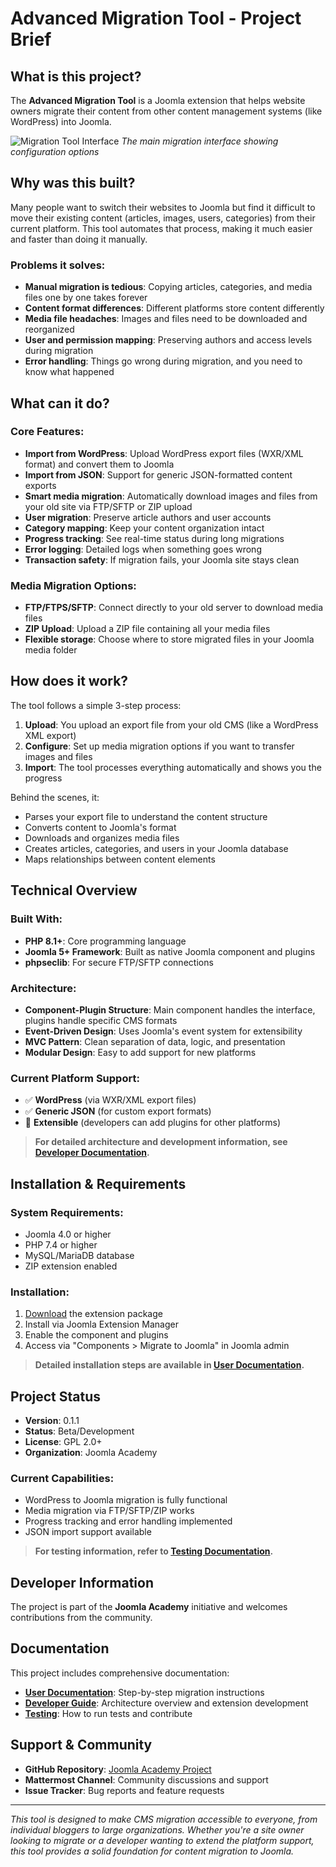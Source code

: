 # Advanced Migration Tool - Project Brief

## What is this project?

The **Advanced Migration Tool** is a Joomla extension that helps website owners migrate their content from other content management systems (like WordPress) into Joomla. 

![Migration Tool Interface](../assets/Component_preview1.png)
*The main migration interface showing configuration options*

## Why was this built?

Many people want to switch their websites to Joomla but find it difficult to move their existing content (articles, images, users, categories) from their current platform. This tool automates that process, making it much easier and faster than doing it manually.

### Problems it solves:
- **Manual migration is tedious**: Copying articles, categories, and media files one by one takes forever
- **Content format differences**: Different platforms store content differently
- **Media file headaches**: Images and files need to be downloaded and reorganized
- **User and permission mapping**: Preserving authors and access levels during migration
- **Error handling**: Things go wrong during migration, and you need to know what happened

## What can it do?

### Core Features:
- **Import from WordPress**: Upload WordPress export files (WXR/XML format) and convert them to Joomla
- **Import from JSON**: Support for generic JSON-formatted content exports
- **Smart media migration**: Automatically download images and files from your old site via FTP/SFTP or ZIP upload
- **User migration**: Preserve article authors and user accounts
- **Category mapping**: Keep your content organization intact
- **Progress tracking**: See real-time status during long migrations
- **Error logging**: Detailed logs when something goes wrong
- **Transaction safety**: If migration fails, your Joomla site stays clean

### Media Migration Options:
- **FTP/FTPS/SFTP**: Connect directly to your old server to download media files
- **ZIP Upload**: Upload a ZIP file containing all your media files
- **Flexible storage**: Choose where to store migrated files in your Joomla media folder

## How does it work?

The tool follows a simple 3-step process:

1. **Upload**: You upload an export file from your old CMS (like a WordPress XML export)
2. **Configure**: Set up media migration options if you want to transfer images and files
3. **Import**: The tool processes everything automatically and shows you the progress

Behind the scenes, it:
- Parses your export file to understand the content structure
- Converts content to Joomla's format
- Downloads and organizes media files
- Creates articles, categories, and users in your Joomla database
- Maps relationships between content elements

## Technical Overview

### Built With:
- **PHP 8.1+**: Core programming language
- **Joomla 5+ Framework**: Built as native Joomla component and plugins
- **phpseclib**: For secure FTP/SFTP connections

### Architecture:
- **Component-Plugin Structure**: Main component handles the interface, plugins handle specific CMS formats
- **Event-Driven Design**: Uses Joomla's event system for extensibility
- **MVC Pattern**: Clean separation of data, logic, and presentation
- **Modular Design**: Easy to add support for new platforms

### Current Platform Support:
- ✅ **WordPress** (via WXR/XML export files)
- ✅ **Generic JSON** (for custom export formats)
- 🔄 **Extensible** (developers can add plugins for other platforms)

> **For detailed architecture and development information, see [Developer Documentation](./Developer_Documentation.md).**

## Installation & Requirements

### System Requirements:
- Joomla 4.0 or higher
- PHP 7.4 or higher
- MySQL/MariaDB database
- ZIP extension enabled

### Installation:
1. [Download](https://github.com/joomla-projects/JA-Advanced-Migration-Tool/releases) the extension package
2. Install via Joomla Extension Manager
3. Enable the component and plugins
4. Access via "Components > Migrate to Joomla" in Joomla admin

> **Detailed installation steps are available in [User Documentation](./User_Documentation.md).**

## Project Status

- **Version**: 0.1.1
- **Status**: Beta/Development
- **License**: GPL 2.0+
- **Organization**: Joomla Academy

### Current Capabilities:
- WordPress to Joomla migration is fully functional
- Media migration via FTP/SFTP/ZIP works
- Progress tracking and error handling implemented
- JSON import support available

> **For testing information, refer to [Testing Documentation](./Testing_Documentation.md).**

## Developer Information

The project is part of the **Joomla Academy** initiative and welcomes contributions from the community.

## Documentation

This project includes comprehensive documentation:

- **[User Documentation](./User_Documentation.md)**: Step-by-step migration instructions
- **[Developer Guide](./Developer_Documentation)**: Architecture overview and extension development
- **[Testing](./Testing_Documentation.md)**: How to run tests and contribute

## Support & Community

- **GitHub Repository**: [Joomla Academy Project](https://github.com/joomla-projects/JA-Advanced-Migration-Tool)
- **Mattermost Channel**: Community discussions and support
- **Issue Tracker**: Bug reports and feature requests

---

*This tool is designed to make CMS migration accessible to everyone, from individual bloggers to large organizations. Whether you're a site owner looking to migrate or a developer wanting to extend the platform support, this tool provides a solid foundation for content migration to Joomla.*